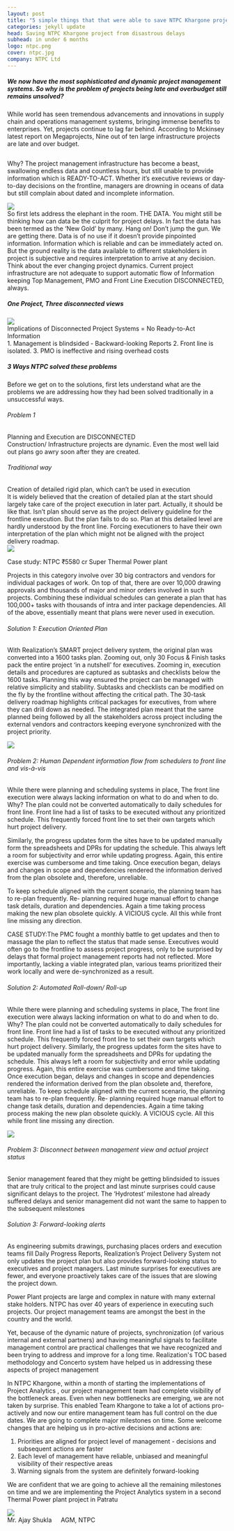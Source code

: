 ```yaml
---
layout: post
title: "5 simple things that that were able to save NTPC Khargone project from disastrous delays"
categories: jekyll update
head: Saving NTPC Khargone project from disastrous delays
subhead: in under 6 months
logo: ntpc.png
cover: ntpc.jpg
company: NTPC Ltd
---
```



<h5 class="bkc bold">We now have the most sophisticated and dynamic project management systems.
So why is the problem of projects being late and overbudget still remains unsolved?
</h5>

While world has seen tremendous advancements and innovations in supply chain and operations management
systems, bringing immense benefits to enterprises. Yet, projects continue to lag far behind. According to
Mckinsey latest report on Megaprojects, Nine out of ten large infrastructure projects are late and over budget.


<div class="callout dbbg">
	<div class="row">
		<div class="small-12 medium-6 columns">
			<p class="s wc">
				<span class="bold">Why? </span> The project management infrastructure has become a beast, swallowing endless data and countless hours, but still unable to provide information which is READY-TO-ACT. Whether it’s executive reviews or day-to-day decisions on the frontline, managers are drowning in oceans of data but still complain about dated and incomplete information.
			</p>
		</div>
<div class="small-12 medium-6 columns">
	<img src="{{site.url}}/assets/img/ig2.png">
</div>
</div>
</div>
So first lets address the elephant in the room. THE DATA. You might still be thinking how can data be the culprit for project delays. In fact the data has been termed as the ‘New Gold’ by many.
Hang on! Don’t jump the gun. We are getting there. Data is of no use if it doesn’t provide pinpointed
information. Information which is reliable and can be immediately acted on.
But the ground reality is the data available to different stakeholders in project is subjective and requires
interpretation to arrive at any decision. Think about the ever changing project dynamics.
Current project infrastructure are not adequate to support automatic flow of Information keeping Top
Management, PMO and Front Line Execution DISCONNECTED, always.

<h5 class="bkc bold">One Project, Three disconnected views</h5>
<div class="text-center">
	<img src="{{site.url}}/assets/img/ig1.png">
</div>

<div class="bkc bold">Implications of Disconnected Project Systems = No Ready-to-Act Information</div>
1. Management is blindsided - Backward-looking Reports
2. Front line is isolated.
3. PMO is ineffective and rising overhead costs


<h5 class="bkc bold">3 Ways NTPC solved these problems</h5>

Before we get on to the solutions, first lets understand what are the problems we are addressing how
they had been solved traditionally in a unsuccessful ways.


<h6 class="bkc bold">Problem 1</h6>
<div class="bold">Planning and Execution are DISCONNECTED</div>
Construction/ Infrastructure projects are dynamic. Even the most well laid out
plans go awry soon after they are created.

<h6 class="bkc bold">Traditional way</h6>
<div class="bold">Creation of detailed rigid plan, which can’t be used in execution</div>
It is widely believed that the creation of detailed plan at the start should largely
take care of the project execution in later part. Actually, it should be like that.
Isn’t plan should serve as the project delivery guideline for the frontline
execution. But the plan fails to do so.
Plan at this detailed level are hardly understood by the front line. Forcing
executioners to have their own interpretation of the plan which might not be
aligned with the project delivery roadmap.

<div class="text-center">
<img src="{{site.url}}/assets/img/ig3.png">
</div>

<div class="callout dbbg">
	<p class="bold wc">
Case study: NTPC ₹5580 cr Super Thermal Power plant
</p>
<p class="s wc">
Projects in this category involve over 30 big contractors and vendors for individual packages of work. On top of that, there
are over 10,000 drawing approvals and thousands of major and minor orders involved in such projects. Combining these
individual schedules can generate a plan that has 100,000+ tasks with thousands of intra and inter package dependencies.
All of the above, essentially meant that plans were never used in execution.
</p>
</div>
<h6 class="bkc bold">
Solution 1: Execution Oriented Plan
</h6>

With Realization’s SMART project delivery system, the original plan was converted into a 1600 tasks plan.
Zooming out, only 30 Focus &amp; Finish tasks pack the entire project ‘in a nutshell’ for executives. Zooming in,
execution details and procedures are captured as subtasks and checklists below the 1600 tasks.
Planning this way ensured the project can be managed with relative simplicity and stability. Subtasks and
checklists can be modified on the fly by the frontline without affecting the critical path. The 30-task delivery
roadmap highlights critical packages for executives, from where they can drill down as needed.
The integrated plan meant that the same planned being followed by all the stakeholders across project including
the external vendors and contractors keeping everyone synchronized with the project priority.


<div class="text-center">
<img src="{{site.url}}/assets/img/ig4.png">
</div>

<h6 class="bkc bold">

Problem 2: Human Dependent information flow from schedulers to front line and
vis-à-vis
</h6>

While there were planning and scheduling systems in place, The front line execution were always lacking
information on what to do and when to do. Why? The plan could not be converted automatically to daily
schedules for front line. Front line had a list of tasks to be executed without any prioritized schedule. This
frequently forced front line to set their own targets which hurt project delivery.

Similarly, the progress updates form the sites have to be updated manually form the spreadsheets and
DPRs for updating the schedule. This always left a room for subjectivity and error while updating progress.
Again, this entire exercise was cumbersome and time taking. Once execution began, delays and changes in
scope and dependencies rendered the information derived from the plan obsolete and, therefore,
unreliable.

To keep schedule aligned with the current scenario, the planning team has to re-plan frequently. Re-
planning required huge manual effort to change task details, duration and dependencies. Again a time
taking process making the new plan obsolete quickly. A VICIOUS cycle. All this while front line missing any
direction.


<div class="callout dbbg">
	<p class="s wc"><span class="bold">CASE STUDY:</span>The PMC fought a monthly battle to get updates and then to massage the plan to reflect the status that made sense. Executives would often go to the frontline to assess project progress, only to be surprised by delays that
formal project management reports had not reflected. More importantly, lacking a viable integrated plan, various teams
prioritized their work locally and were de-synchronized as a result.
	</p>
</div>

<h6 class="bkc bold">
Solution 2: Automated Roll-down/ Roll-up
</h6>

While there were planning and scheduling systems in place, The front line execution were always lacking
information on what to do and when to do. Why? The plan could not be converted automatically to daily
schedules for front line. Front line had a list of tasks to be executed without any prioritized schedule. This
frequently forced front line to set their own targets which hurt project delivery.
Similarly, the progress updates form the sites have to be updated manually form the spreadsheets and
DPRs for updating the schedule. This always left a room for subjectivity and error while updating progress.
Again, this entire exercise was cumbersome and time taking. Once execution began, delays and changes in
scope and dependencies rendered the information derived from the plan obsolete and, therefore,
unreliable.
To keep schedule aligned with the current scenario, the planning team has to re-plan frequently. Re-
planning required huge manual effort to change task details, duration and dependencies. Again a time
taking process making the new plan obsolete quickly. A VICIOUS cycle. All this while front line missing any
direction.

<div class="text-center">
<img src="{{site.url}}/assets/img/ig5.png">
</div>



<h6 class="bkc bold">
Problem 3: Disconnect between management view and actual project status
</h6>
Senior management feared that they might be getting blindsided to issues that are truly critical to the project
and last minute surprises could cause significant delays to the project. The ‘Hydrotest’ milestone had already
suffered delays and senior management did not want the same to happen to the subsequent milestones


<h6 class="bkc bold">
Solution 3: Forward-looking alerts
</h6>
As engineering submits drawings, purchasing places orders and execution teams fill Daily Progress
Reports, Realization’s Project Delivery System not only updates the project plan but also provides
forward-looking status to executives and project managers. Last minute surprises for executives are
fewer, and everyone proactively takes care of the issues that are slowing the project down.


<div class="callout dbbg">
	<p class="s wc">
		Power Plant projects are large and complex in nature with many external stake holders. NTPC has over 40 years of experience in executing such projects. Our project management teams are amongst the best in the country and the world.
</p>
<p class="s wc">
		Yet, because of the dynamic nature of projects, synchronization (of various internal and external partners) and having meaningful signals to facilitate management control are practical challenges that we have recognized and been trying to address and improve for a long time. Realization's TOC based methodology and Concerto system have helped us in addressing these aspects of project management
</p><p class="s wc">
		In NTPC Khargone, within a month of starting the implementations of Project Analytics , our project management team had complete visibility of the bottleneck areas. Even when new bottlenecks are emerging, we are not taken by surprise. This enabled Team Khargone to take a lot of actions pro-actively and now our entire management team has full control on the due dates. We are going to complete major milestones on time. Some welcome changes that are helping us in pro-active decisions and actions are:</p>
<ol class="wc s">
	<li>Priorities are aligned for project level of management - decisions and subsequent actions are faster</li>
<li>Each level of management have reliable, unbiased and meaningful visibility of their respective areas</li>
<li>Warning signals from the system are definitely forward-looking</li>
</ol>
<p class="s wc">
		We are confident that we are going to achieve all the remaining milestones on time and we are implementing the Project Analytics system in a second Thermal Power plant project in Patratu
	</p>
	<div class="row">
		<div class="small-2 columns">
			<img src="{{site.url}}/assets/img/profile/ajayshukla.jpeg" class="circle-img br">
		</div>
<div class="small-10 columns np">
			<div class="wc">Mr. Ajay Shukla</div>
<div class="s wcolor">AGM, NTPC</div>
</div>
	</div>
</div>